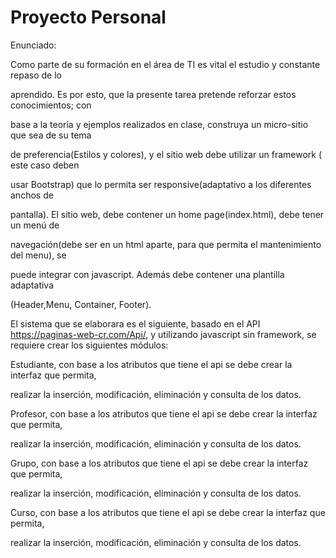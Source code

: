 # Proyecto Personal
Enunciado:

Como parte de su formación en el área de TI es vital el estudio y constante repaso de lo

aprendido. Es por esto, que la presente tarea pretende reforzar estos conocimientos; con

base a la teoría y ejemplos realizados en clase, construya un micro-sitio que sea de su tema

de preferencia(Estilos y colores), y el sitio web debe utilizar un framework ( este caso deben

usar Bootstrap) que lo permita ser responsive(adaptativo a los diferentes anchos de

pantalla). El sitio web, debe contener un home page(index.html), debe tener un menú de

navegación(debe ser en un html aparte, para que permita el mantenimiento del menu), se

puede integrar con javascript. Además debe contener una plantilla adaptativa

(Header,Menu, Container, Footer).


El sistema que se elaborara es el siguiente, basado en el API https://paginas-web-cr.com/Api/, y utilizando javascript sin framework, se requiere crear los siguientes módulos:


Estudiante, con base a los atributos que tiene el api se debe crear la interfaz que permita,

realizar la inserción, modificación, eliminación y consulta de los datos.

Profesor, con base a los atributos que tiene el api se debe crear la interfaz que permita,

realizar la inserción, modificación, eliminación y consulta de los datos.

Grupo, con base a los atributos que tiene el api se debe crear la interfaz que permita,

realizar la inserción, modificación, eliminación y consulta de los datos.

Curso, con base a los atributos que tiene el api se debe crear la interfaz que permita,

realizar la inserción, modificación, eliminación y consulta de los datos.
